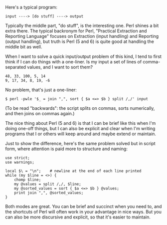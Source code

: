 Here's a typical program:

    input ----> [do stuff] ----> output

Typically the middle part, "do stuff", is the interesting one. Perl shines a
bit extra there. The typical backronym for Perl, "Practical Extraction and
Reporting Language" focuses on Extraction (input handling) and Reporting
(output handling), but truth is Perl (5 and 6) is quite good at handling the
middle bit as well.

When I want to solve a quick input/output problem of this kind, I tend to first
think if I can do things with a one-liner. Is my input a set of lines of
comma-separated values, and I want to sort them?

    48, 33, 100, 5, 14
    9, 17, 34, 8, 19, -6

No problem, that's just a one-liner:

    $ perl -pwle '$_ = join ",", sort { $a <=> $b } split /,/' input

(To be read "backwards": the script splits on commas, sorts numerically, and
then joins on commas again.)

The nice thing about Perl (5 and 6) is that I can be brief like this when I'm
doing one-off things, but I can also be explicit and clear when I'm writing
programs that I or others will keep around and maybe extend or maintain.

Just to show the difference, here's the same problem solved but in script form,
where attention is paid more to structure and naming:

    use strict;
    use warnings;

    local $\ = "\n";    # newline at the end of each line printed
    while (my $line = <>) {
        chomp $line;
        my @values = split /,/, $line;
        my @sorted_values = sort { $a <=> $b } @values;
        print join ",", @sorted_values;
    }

Both modes are great. You can be brief and succinct when you need to, and the
shortcuts of Perl will often work in your advantage in nice ways. But you can
also be more discursive and explicit, so that it's easier to maintain.
